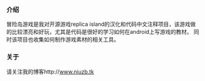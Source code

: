 ### 介绍 ###

冒险岛游戏是我对开源游戏replica island的汉化和代码中文注释项目，该游戏做的比较漂亮和好玩，尤其是代码是很好的学习如何在android上写游戏的教材。
同时该项目也收集如何制作游戏素材的相关工具。

### 关于 ###
请关注我的博客http://www.niuzb.tk